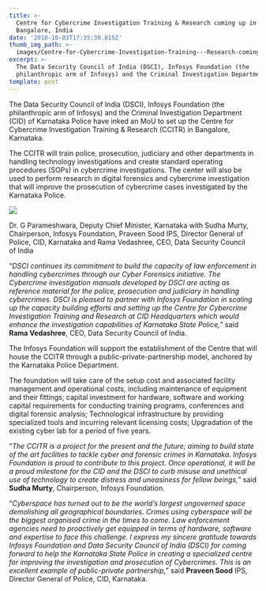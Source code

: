 ```yaml
---
title: >-
  Centre for Cybercrime Investigation Training & Research coming up in
  Bangalore, India
date: '2018-10-03T17:35:30.815Z'
thumb_img_path: >-
  images/Centre-for-Cybercrime-Investigation-Training---Research-coming-up-in-Bangalore--India/1*H4-2s7efQBGWRyInKvSgtQ.jpeg
excerpt: >-
  The Data Security Council of India (DSCI), Infosys Foundation (the
  philanthropic arm of Infosys) and the Criminal Investigation Department…
template: post
---
```

The Data Security Council of India (DSCI), Infosys Foundation (the philanthropic arm of Infosys) and the Criminal Investigation Department (CID) of Karnataka Police have inked an MoU to set up the Centre for Cybercrime Investigation Training & Research (CCITR) in Bangalore, Karnataka.

The CCITR will train police, prosecution, judiciary and other departments in handling technology investigations and create standard operating procedures (SOPs) in cybercrime investigations. The center will also be used to perform research in digital forensics and cybercrime investigation that will improve the prosecution of cybercrime cases investigated by the Karnataka Police.

![](/images/Centre-for-Cybercrime-Investigation-Training---Research-coming-up-in-Bangalore--India/1*H4-2s7efQBGWRyInKvSgtQ.jpeg)

<figcaption>Dr. G Parameshwara, Deputy Chief Minister, Karnataka with Sudha Murty, Chairperson, Infosys Foundation, Praveen Sood IPS, Director General of Police, CID, Karnataka and Rama Vedashree, CEO, Data Security Council of&nbsp;India</figcaption>

“*DSCI continues its commitment to build the capacity of law enforcement in handling cybercrimes through our Cyber Forensics initiative. The Cybercrime investigation manuals developed by DSCI are acting as reference material for the police, prosecution and judiciary in handling cybercrimes. DSCI is pleased to partner with Infosys Foundation in scaling up the capacity building efforts and setting up the Centre for Cybercrime Investigation Training and Research at CID Headquarters which would enhance the investigation capabilities of Karnataka State Police,*” said **Rama Vedashree**, CEO, Data Security Council of India.

The Infosys Foundation will support the establishment of the Centre that will house the CCITR through a public-private-partnership model, anchored by the Karnataka Police Department.

The foundation will take care of the setup cost and associated facility management and operational costs, including maintenance of equipment and their fittings; capital investment for hardware, software and working capital requirements for conducting training programs, conferences and digital forensic analysis; Technological infrastructure by providing specialized tools and incurring relevant licensing costs; Upgradation of the existing cyber lab for a period of five years.

“*The CCITR is a project for the present and the future; aiming to build state of the art facilities to tackle cyber and forensic crimes in Karnataka. Infosys Foundation is proud to contribute to this project. Once operational, it will be a proud milestone for the CID and the DSCI to curb misuse and unethical use of technology to create distress and uneasiness for fellow beings,*” said **Sudha Murty**, Chairperson, Infosys Foundation.

“*Cyberspace has turned out to be the world’s largest ungoverned space demolishing all geographical boundaries. Crimes using cyberspace will be the biggest organised crime in the times to come. Law enforcement agencies need to proactively get equipped in terms of hardware, software and expertise to face this challenge. I express my sincere gratitude towards Infosys Foundation and Data Security Council of India (DSCI) for coming forward to help the Karnataka State Police in creating a specialized centre for improving the investigation and prosecution of Cybercrimes. This is an excellent example of public-private partnership,*” said **Praveen Sood** IPS, Director General of Police, CID, Karnataka.
